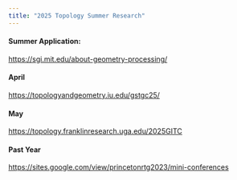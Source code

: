 ```yaml
---
title: "2025 Topology Summer Research"
---
```



#### Summer Application:

https://sgi.mit.edu/about-geometry-processing/

#### April

https://topologyandgeometry.iu.edu/gstgc25/

#### May

https://topology.franklinresearch.uga.edu/2025GITC


#### Past Year


https://sites.google.com/view/princetonrtg2023/mini-conferences



